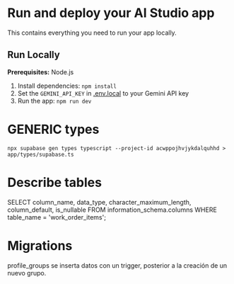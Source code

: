 # Run and deploy your AI Studio app

This contains everything you need to run your app locally.

## Run Locally

**Prerequisites:**  Node.js


1. Install dependencies:
   `npm install`
2. Set the `GEMINI_API_KEY` in [.env.local](.env.local) to your Gemini API key
3. Run the app:
   `npm run dev`


# GENERIC types
`npx supabase gen types typescript --project-id acwppojhvjykdalquhhd > app/types/supabase.ts`

# Describe tables
SELECT 
column_name,
data_type, character_maximum_length, column_default, is_nullable
FROM information_schema.columns
WHERE table_name = 'work_order_items';


# Migrations
profile_groups se inserta datos con un trigger, posterior a la creación de un nuevo grupo.
